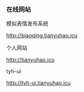 ### 在线网站

模拟表情发布系统

http://biaoqing.tianyuhao.icu

个人网站

http://tianyuhao.icu

tyh-ui

http://tyh-ui.tianyuhao.icu
